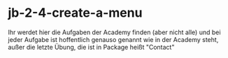 # jb-2-4-create-a-menu

Ihr werdet hier die Aufgaben der Academy finden (aber nicht alle) und bei jeder Aufgabe ist hoffentlich genauso genannt wie in der Academy steht, außer die letzte Übung, die ist in Package heißt "Contact"

